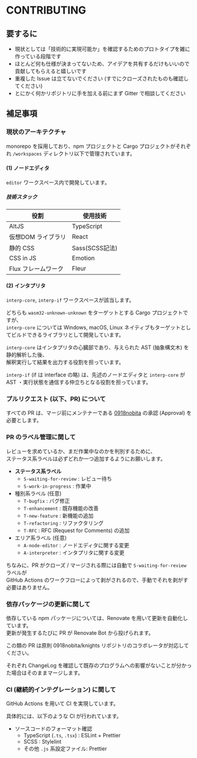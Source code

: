# CONTRIBUTING

## 要するに

- 現状としては「技術的に実現可能か」を確認するためのプロトタイプを雑に作っている段階です
- ほとんど何も仕様が決まってないため、アイデアを共有するだけもいいので貢献してもらえると嬉しいです
- 重複した Issue は立てないでください (すでにクローズされたものも確認してください)
- とにかく何かリポジトリに手を加える前にまず Gitter で相談してください

## 補足事項

### 現状のアーキテクチャ

monorepo を採用しており、npm プロジェクトと Cargo プロジェクトがそれぞれ `/workspaces` ディレクトリ以下で管理されています。

#### (1) ノードエディタ

`editor` ワークスペース内で開発しています。

##### 技術スタック

| 役割 | 使用技術 |
| --- | ---- |
| AltJS | TypeScript |
| 仮想DOM ライブラリ | React |
| 静的 CSS | Sass(SCSS記法) |
| CSS in JS | Emotion |
| Flux フレームワーク | Fleur |

#### (2) インタプリタ

`interp-core`, `interp-if` ワークスペースが該当します。

どちらも `wasm32-unknown-unknown` をターゲットとする Cargo プロジェクトですが、  
`interp-core` については Windows, macOS, Linux ネイティブもターゲットとしてビルドできるライブラリとして開発しています。

`interp-core` はインタプリタの心臓部であり、与えられた AST (抽象構文木) を静的解析した後、  
解釈実行して結果を出力する役割を担っています。

`interp-if` (if は interface の略) は、先述のノードエディタと `interp-core` が  
AST ・実行状態を通信する仲立ちとなる役割を担っています。

### プルリクエスト (以下、PR) について

すべての PR は、マージ前にメンテナーである [0918nobita](https://github.com/0918nobita) の承認 (Approval) を必要とします。

### PR のラベル管理に関して

レビューを求めているか、まだ作業中なのかを判別するために、  
ステータス系ラベルは必ずどれか一つ追加するようにお願いします。

- **ステータス系ラベル**
    - `S-waiting-for-review` : レビュー待ち
    - `S-work-in-progress` : 作業中
- 種別系ラベル (任意)
    - `T-bugfix` : バグ修正
    - `T-enhancement` : 既存機能の改善
    - `T-new-feature` : 新機能の追加
    - `T-refactoring` : リファクタリング
    - `T-RFC` : RFC (Request for Comments) の追加
- エリア系ラベル (任意)
    - `A-node-editor` : ノードエディタに関する変更
    - `A-interpreter` : インタプリタに関する変更

ちなみに、PR がクローズ / マージされる際には自動で `S-waiting-for-review` ラベルが  
GitHub Actions のワークフローによって剥がされるので、手動でそれを剥がす必要はありません。

### 依存パッケージの更新に関して

依存している npm パッケージについては、Renovate を用いて更新を自動化しています。  
更新が発生するたびに PR が Renovate Bot から投げられます。

この類の PR は原則 0918nobita/knights リポジトリのコラボレータが対応してください。

それぞれ ChangeLog を確認して既存のプログラムへの影響がないことが分かった場合はそのままマージします。

### CI (継続的インテグレーション) に関して

GitHub Actions を用いて CI を実現しています。

具体的には、以下のような CI が行われています。

- ソースコードのフォーマット確認
    - TypeScript (`.ts`, `.tsx`) : ESLint + Prettier
    - SCSS : Stylelint
    - その他 `.js` 系設定ファイル: Prettier
